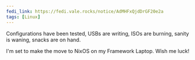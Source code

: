 ```yaml
---
fedi_link: https://fedi.vale.rocks/notice/AdMHFxQjdDrGF20e2a
tags: [Linux]
---
```


Configurations have been tested, USBs are writing, ISOs are burning, sanity is waning, snacks are on hand.

I'm set to make the move to NixOS on my Framework Laptop. Wish me luck!
